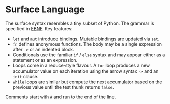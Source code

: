 # Surface Language

The surface syntax resembles a tiny subset of Python.  The grammar is specified
in [EBNF](03_core_ir.md).  Key features:

* `let` and `mut` introduce bindings.  Mutable bindings are updated via `set`.
* `fn` defines anonymous functions.  The body may be a single expression after
  `->` or an indented block.
* Conditionals use the familiar `if` / `else` syntax and may appear either as a
  statement or as an expression.
* Loops come in a reduce‑style flavour.  A `for` loop produces a new accumulator
  value on each iteration using the arrow syntax `->` and an `init` clause.
* `while` loops are similar but compute the next accumulator based on the
  previous value until the test thunk returns `false`.

Comments start with `#` and run to the end of the line.
